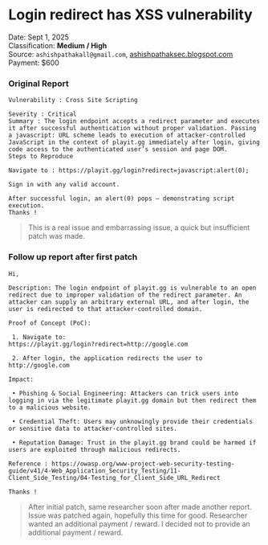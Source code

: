# Login redirect has XSS vulnerability

Date: Sept 1, 2025<br/>
Classification: **Medium / High**<br/>
Source: `ashishpathakall@gmail.com`, [ashishpathaksec.blogspot.com](https://ashishpathaksec.blogspot.com)<br/>
Payment: $600<br/>


### Original Report
```
Vulnerability : Cross Site Scripting 

Severity : Critical 
Summary : The login endpoint accepts a redirect parameter and executes it after successful authentication without proper validation. Passing a javascript: URL scheme leads to execution of attacker-controlled JavaScript in the context of playit.gg immediately after login, giving code access to the authenticated user’s session and page DOM.
Steps to Reproduce

Navigate to : https://playit.gg/login?redirect=javascript:alert(0);

Sign in with any valid account.

After successful login, an alert(0) pops — demonstrating script execution.
Thanks !
```

> This is a real issue and embarrassing issue, a quick but insufficient patch was made.

### Follow up report after first patch
```
Hi,

Description: The login endpoint of playit.gg is vulnerable to an open redirect due to improper validation of the redirect parameter. An attacker can supply an arbitrary external URL, and after login, the user is redirected to that attacker-controlled domain.

Proof of Concept (PoC):

 1. Navigate to:
https://playit.gg/login?redirect=http://google.com

 2. After login, the application redirects the user to http://google.com

Impact:

 • Phishing & Social Engineering: Attackers can trick users into logging in via the legitimate playit.gg domain but then redirect them to a malicious website.

 • Credential Theft: Users may unknowingly provide their credentials or sensitive data to attacker-controlled sites.

 • Reputation Damage: Trust in the playit.gg brand could be harmed if users are exploited through malicious redirects.

Reference : https://owasp.org/www-project-web-security-testing-guide/v41/4-Web_Application_Security_Testing/11-Client_Side_Testing/04-Testing_for_Client_Side_URL_Redirect

Thanks !
```

> After initial patch, same researcher soon after made another report. Issue was patched again, hopefully this time for good. Researcher wanted an additional payment / reward. I decided not to provide an additional payment / reward.
